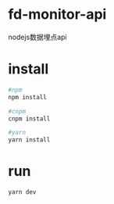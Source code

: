 # fd-monitor-api
nodejs数据埋点api

# install

```bash
#npm
npm install

#cnpm
cnpm install

#yarn
yarn install
```

# run

```bash
yarn dev
```
